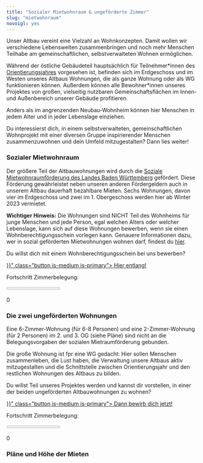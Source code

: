 ```yaml
---
title: "Sozialer Mietwohnraum & ungeförderte Zimmer"
slug: "mietwohnraum"
novoigl: yes
---
```


Unser Altbau vereint eine Vielzahl an Wohnkonzepten. Damit wollen wir verschiedene Lebenswelten zusammenbringen und noch
mehr Menschen Teilhabe am gemeinschaftlichen, selbstverwalteten Wohnen ermöglichen.

Während der östliche Gebäudeteil hauptsächlich für Teilnehmer\*innen des [Orientierungsjahres](/orientierungsjahr) vorgesehen ist,
befinden sich im Erdgeschoss und im Westen unseres Altbaus Wohnungen, die als ganze Wohnung oder als WG funktionieren können.
Außerdem können alle Bewohner\*innen unseres Projektes von großen, vielseitig nutzbaren Gemeinschaftsflächen im Innen-
und Außenbereich unserer Gebäude profitieren.

Anders als im angrenzenden Neubau-Wohnheim können hier Menschen in jedem Alter und in jeder Lebenslage einziehen.

Du interessierst dich, in einem selbstverwalteten, gemeinschaftlichen Wohnprojekt mit einer diversen Gruppe
inspirierender Menschen zusammenzuwohnen und dein Umfeld mitzugestalten? Dann lies weiter!

### Sozialer Mietwohnraum

Der größere Teil der Altbauwohnungen wird durch die
[Soziale Mietwohnraumförderung des Landes Baden Württemberg](https://mlw.baden-wuerttemberg.de/de/bauen-wohnen/wohnungsbau/wohnraumfoerderung/mietwohnraumfoerderung/) gefördert.
Diese Förderung gewährleistet neben unseren anderen Fördergeldern auch in unserem Altbau dauerhaft bezahlbare Mieten.
Sechs Wohnungen, davon vier im Erdgeschoss und zwei im 1. Obergeschoss werden hier ab Winter 2023 vermietet.

**Wichtiger Hinweis:**
Die Wohnungen sind NICHT Teil des Wohnheims für junge Menschen und jede Person, egal welchen Alters oder welcher Lebenslage,
kann sich auf diese Wohnungen bewerben, wenn sie einen Wohnberechtigungsschein vorlegen kann.
Genauere Informationen dazu, wer in sozial geförderten Mietwohnungen wohnen darf, findest du [hier](https://www.heidelberg.de/hd/-/Verfahrensbeschreibung/;vbid1038).

Du willst dich mit einem Wohnberechtigungsschein bei uns bewerben?

<div class="buttons is-centered">
    <a href="{{< relref "/bewerbung_sowobau" >}}" class="button is-medium is-primary">
        <span class="icon">
            <i class="icon-home"></i>
        </span>
        <span>Hier entlang!</span>
    </a>
</div>

Fortschritt Zimmerbelegung:
<div class="progress-wrapperEinzug">
  <progress class="progress is-large is-primary" value="0" max="20"></progress>
  <p class="progress-value has-text-white" style="--progressing: 5;">0</p>
</div>

### Die zwei ungeförderten Wohnungen

Eine 6-Zimmer-Wohnung (für 6-8 Personen) und eine 2-Zimmer-Wohnung (für 2 Personen) im 2. und 3. OG (siehe Pläne) sind
nicht an die Belegungsvorgaben der sozialen Mietraumförderung gebunden.

Die große Wohnung ist fpr eine WG gedacht: Hier sollen Menschen zusammenleben, die Lust haben, die Verwaltung
unsere Altbaus aktiv mitzugestalten und die Schnittstelle zwischen Orientierungsjahr und den restlichen Wohnungen des
Altbaus zu bilden.

Du willst Teil unseres Projektes werden und kannst dir vorstellen, in einer der beiden ungeförderten Altbauwohnungen zu wohnen?

<div class="buttons is-centered">
    <a href="{{< relref "/bewerbung_other" >}}" class="button is-medium is-primary">
        <span class="icon">
            <i class="icon-home"></i>
        </span>
        <span>Dann bewirb dich jetzt!</span>
    </a>
</div>

Fortschritt Zimmerbelegung:
<div class="progress-wrapperEinzug">
  <progress class="progress is-large is-primary" value="0" max="10"></progress>
  <p class="progress-value has-text-white" style="--progressing: 5;">0</p>
</div>

### Pläne und Höhe der Mieten
